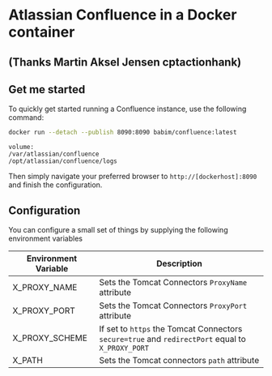 # Atlassian Confluence in a Docker container
## (Thanks Martin Aksel Jensen cptactionhank)

## Get me started

To quickly get started running a Confluence instance, use the following command:
```bash
docker run --detach --publish 8090:8090 babim/confluence:latest
```
```
volume:
/var/atlassian/confluence
/opt/atlassian/confluence/logs
```

Then simply navigate your preferred browser to `http://[dockerhost]:8090` and finish the configuration.

## Configuration

You can configure a small set of things by supplying the following environment variables

| Environment Variable   | Description |
| ---------------------- | ----------- |
| X_PROXY_NAME           | Sets the Tomcat Connectors `ProxyName` attribute |
| X_PROXY_PORT           | Sets the Tomcat Connectors `ProxyPort` attribute |
| X_PROXY_SCHEME         | If set to `https` the Tomcat Connectors `secure=true` and `redirectPort` equal to `X_PROXY_PORT`   |
| X_PATH                 | Sets the Tomcat connectors `path` attribute |
